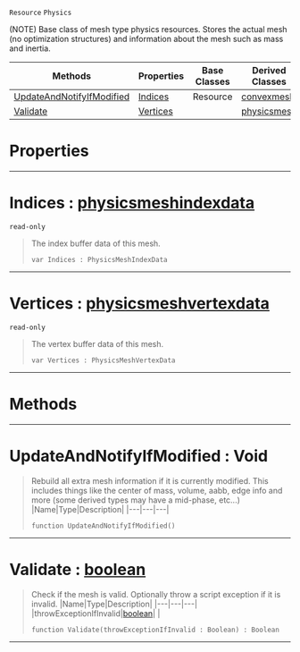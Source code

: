  `Resource` `Physics`



(NOTE) Base class of mesh type physics resources. Stores the actual mesh (no optimization structures) and information about the mesh such as mass and inertia.

|Methods|Properties|Base Classes|Derived Classes|
|---|---|---|---|
|[ UpdateAndNotifyIfModified](https://github.com/ArendDanielek/ZeroDocsTest/blob/master/code_reference/class_reference/genericphysicsmesh.markdown#updateandnotifyifmodifie)|[ Indices](https://github.com/ArendDanielek/ZeroDocsTest/blob/master/code_reference/class_reference/genericphysicsmesh.markdown#indices-zero-engine-docu)|Resource|[convexmesh](https://github.com/ArendDanielek/ZeroDocsTest/blob/master/code_reference/class_reference/convexmesh.markdown)|
|[ Validate](https://github.com/ArendDanielek/ZeroDocsTest/blob/master/code_reference/class_reference/genericphysicsmesh.markdown#validate-zero-engine-doc)|[ Vertices](https://github.com/ArendDanielek/ZeroDocsTest/blob/master/code_reference/class_reference/genericphysicsmesh.markdown#vertices-zero-engine-doc)| |[physicsmesh](https://github.com/ArendDanielek/ZeroDocsTest/blob/master/code_reference/class_reference/physicsmesh.markdown)|


 #  Properties


---  
 #  Indices : [physicsmeshindexdata](https://github.com/ArendDanielek/ZeroDocsTest/blob/master/code_reference/class_reference/physicsmeshindexdata.markdown)

 `read-only`

> The index buffer data of this mesh.
> ``` lang=cpp, name=Zilch
> var Indices : PhysicsMeshIndexData


---  
 #  Vertices : [physicsmeshvertexdata](https://github.com/ArendDanielek/ZeroDocsTest/blob/master/code_reference/class_reference/physicsmeshvertexdata.markdown)

 `read-only`

> The vertex buffer data of this mesh.
> ``` lang=cpp, name=Zilch
> var Vertices : PhysicsMeshVertexData


---  
 #  Methods


---  
 #  UpdateAndNotifyIfModified : Void

> Rebuild all extra mesh information if it is currently modified. This includes things like the center of mass, volume, aabb, edge info and more (some derived types may have a mid-phase, etc...)
> |Name|Type|Description|
> |---|---|---|
> ``` lang=cpp, name=Zilch
> function UpdateAndNotifyIfModified()
> ``` 


---  
 #  Validate : [boolean](https://github.com/ArendDanielek/ZeroDocsTest/blob/master/code_reference/zilch_base_types/boolean.markdown)

> Check if the mesh is valid. Optionally throw a script exception if it is invalid.
> |Name|Type|Description|
> |---|---|---|
> |throwExceptionIfInvalid|[boolean](https://github.com/ArendDanielek/ZeroDocsTest/blob/master/code_reference/zilch_base_types/boolean.markdown)| |
> ``` lang=cpp, name=Zilch
> function Validate(throwExceptionIfInvalid : Boolean) : Boolean
> ``` 


---  
 
  
  
  
  
  
  
  

 
